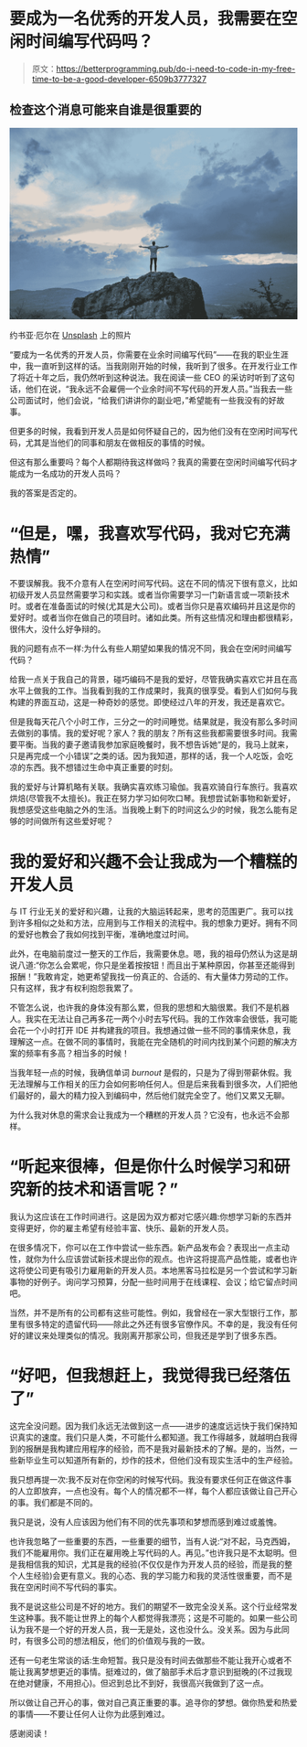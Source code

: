 # 要成为一名优秀的开发人员，我需要在空闲时间编写代码吗？

> 原文：<https://betterprogramming.pub/do-i-need-to-code-in-my-free-time-to-be-a-good-developer-6509b3777327>

## 检查这个消息可能来自谁是很重要的

![](img/b460be9dd082f86bf70a6ddfbb9f6152.png)

约书亚·厄尔在 [Unsplash](https://unsplash.com?utm_source=medium&utm_medium=referral) 上的照片

“要成为一名优秀的开发人员，你需要在业余时间编写代码”——在我的职业生涯中，我一直听到这样的话。当我刚刚开始的时候，我听到了很多。在开发行业工作了将近十年之后，我仍然听到这种说法。我在阅读一些 CEO 的采访时听到了这句话，他们在说，“我永远不会雇佣一个业余时间不写代码的开发人员。”当我去一些公司面试时，他们会说，“给我们讲讲你的副业吧，”希望能有一些我没有的好故事。

但更多的时候，我看到开发人员是如何怀疑自己的，因为他们没有在空闲时间写代码，尤其是当他们的同事和朋友在做相反的事情的时候。

但这有那么重要吗？每个人都期待我这样做吗？我真的需要在空闲时间编写代码才能成为一名成功的开发人员吗？

我的答案是否定的。

# “但是，嘿，我喜欢写代码，我对它充满热情”

不要误解我。我不介意有人在空闲时间写代码。这在不同的情况下很有意义，比如初级开发人员显然需要学习和实践。或者当你需要学习一门新语言或一项新技术时。或者在准备面试的时候(尤其是大公司)。或者当你只是喜欢编码并且这是你的爱好时。或者当你在做自己的项目时。诸如此类。所有这些情况和理由都很精彩，很伟大，没什么好争辩的。

我的问题有点不一样:为什么有些人期望如果我的情况不同，我会在空闲时间编写代码？

给我一点关于我自己的背景，碰巧编码不是我的爱好，尽管我确实喜欢它并且在高水平上做我的工作。当我看到我的工作成果时，我真的很享受。看到人们如何与我构建的界面互动，这是一种奇妙的感觉。即使经过八年的开发，我还是喜欢它。

但是我每天花八个小时工作，三分之一的时间睡觉。结果就是，我没有那么多时间去做别的事情。我的爱好呢？家人？我的朋友？所有这些我都需要很多时间。我需要平衡。当我的妻子邀请我参加家庭晚餐时，我不想告诉她“是的，我马上就来，只是再完成一个小错误”之类的话。因为我知道，那样的话，我一个人吃饭，会吃凉的东西。我不想错过生命中真正重要的时刻。

我的爱好与计算机略有关联。我确实喜欢练习瑜伽。我喜欢骑自行车旅行。我喜欢烘焙(尽管我不太擅长)。我正在努力学习如何吹口琴。我想尝试新事物和新爱好，我想感受这些电脑之外的生活。当我晚上剩下的时间这么少的时候，我怎么能有足够的时间做所有这些爱好呢？

# 我的爱好和兴趣不会让我成为一个糟糕的开发人员

与 IT 行业无关的爱好和兴趣，让我的大脑运转起来，思考的范围更广。我可以找到许多相似之处和方法，应用到与工作相关的流程中。我的想象力更好。拥有不同的爱好也教会了我如何找到平衡，准确地度过时间。

此外，在电脑前度过一整天的工作后，我需要休息。嗯，我的祖母仍然认为这是胡说八道:“你怎么会累呢，你只是坐着按按钮！而且出于某种原因，你甚至还能得到报酬！”我敢肯定，她更希望我找一份真正的、合适的、有大量体力劳动的工作。只有这样，我才有权利抱怨我累了。

不管怎么说，也许我的身体没有那么累，但我的思想和大脑很累。我们不是机器人。我实在无法让自己再多花一两个小时去写代码。我的工作效率会很低，我可能会花一个小时打开 IDE 并构建我的项目。我想通过做一些不同的事情来休息，我理解这一点。在做不同的事情时，我能在完全随机的时间内找到某个问题的解决方案的频率有多高？相当多的时候！

当我年轻一点的时候，我确信单词 *burnout* 是假的，只是为了得到带薪休假。我无法理解与工作相关的压力会如何影响任何人。但是后来我看到很多次，人们把他们最好的，最大的精力投入到编码中，然后他们就完全空了。他们又累又无聊。

为什么我对休息的需求会让我成为一个糟糕的开发人员？它没有，也永远不会那样。

# “听起来很棒，但是你什么时候学习和研究新的技术和语言呢？”

我认为这应该在工作时间进行。这是因为双方都对它感兴趣:你想学习新的东西并变得更好，你的雇主希望有经验丰富、快乐、最新的开发人员。

在很多情况下，你可以在工作中尝试一些东西。新产品发布会？表现出一点主动性，就你为什么应该尝试新技术提出你的观点。也许这将提高产品性能，或者也许这将使公司更有吸引力雇用新的开发人员。本地黑客马拉松是另一个尝试和学习新事物的好例子。询问学习预算，分配一些时间用于在线课程、会议；给它留点时间吧。

当然，并不是所有的公司都有这些可能性。例如，我曾经在一家大型银行工作，那里有很多特定的遗留代码——除此之外还有很多官僚作风。不幸的是，我没有任何好的建议来处理类似的情况。我刚离开那家公司，但我还是学到了很多东西。

# “好吧，但我想赶上，我觉得我已经落伍了”

这完全没问题。因为我们永远无法做到这一点——进步的速度远远快于我们保持知识真实的速度。我们只是人类，不可能什么都知道。我工作得越多，就越明白我得到的报酬是我构建应用程序的经验，而不是我对最新技术的了解。是的，当然，一些新毕业生可以知道所有新的，炒作的技术，但他们没有现实生活中的生产经验。

我只想再提一次:我不反对在你空闲的时候写代码。我没有要求任何正在做这件事的人立即放弃，一点也没有。每个人的情况都不一样，每个人都应该做让自己开心的事。我们都是不同的。

我只是说，没有人应该因为他们有不同的优先事项和梦想而感到难过或羞愧。

也许我忽略了一些重要的东西，一些重要的细节，当有人说:“对不起，马克西姆，我们不能雇用你。我们正在雇用晚上写代码的人。再见。”也许我只是不太聪明。但是我相信我的知识，尤其是我的经验(不仅仅是作为开发人员的经验，而是我的整个人生经验)会更有意义。我的心态、我的学习能力和我的灵活性很重要，而不是我在空闲时间不写代码的事实。

我不是说这些公司是不好的地方。我们的期望不一致完全没关系。这个行业经常发生这种事。我不能让世界上的每个人都觉得我漂亮；这是不可能的。如果一些公司认为我不是一个好的开发人员，我一无是处，这也没什么。没关系。因为与此同时，有很多公司的想法相反，他们的价值观与我的一致。

还有一句老生常谈的话:生命短暂。我只是没有时间去做那些不能让我开心或者不能让我离梦想更近的事情。挺难过的，做了脑部手术后才意识到挺晚的(不过我现在绝对健康，不用担心)。但迟到总比不到好，我很高兴我做到了这一点。

所以做让自己开心的事，做对自己真正重要的事。追寻你的梦想。做你热爱和热爱的事情——不要让任何人让你为此感到难过。

感谢阅读！
